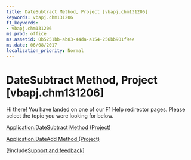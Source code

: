 ```yaml
---
title: DateSubtract Method, Project [vbapj.chm131206]
keywords: vbapj.chm131206
f1_keywords:
- vbapj.chm131206
ms.prod: office
ms.assetid: 0b5251bb-ab83-44da-a154-256bb901f9ee
ms.date: 06/08/2017
localization_priority: Normal
---
```



# DateSubtract Method, Project [vbapj.chm131206]

Hi there! You have landed on one of our F1 Help redirector pages. Please select the topic you were looking for below.

[Application.DateSubtract Method (Project)](http://msdn.microsoft.com/library/1eb05a59-271d-31d0-8945-23bc3c9600e0%28Office.15%29.aspx)

[Application.DateAdd Method (Project)](http://msdn.microsoft.com/library/df0da054-495c-c224-ebc8-b47acb78e2af%28Office.15%29.aspx)

[!include[Support and feedback](~/includes/feedback-boilerplate.md)]